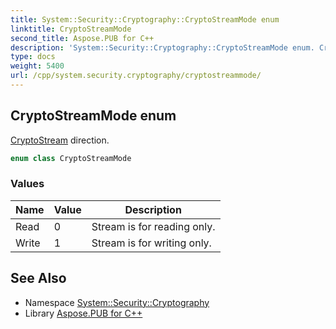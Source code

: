 ```yaml
---
title: System::Security::Cryptography::CryptoStreamMode enum
linktitle: CryptoStreamMode
second_title: Aspose.PUB for C++
description: 'System::Security::Cryptography::CryptoStreamMode enum. CryptoStream direction in C++.'
type: docs
weight: 5400
url: /cpp/system.security.cryptography/cryptostreammode/
---
```

## CryptoStreamMode enum


[CryptoStream](../cryptostream/) direction.

```cpp
enum class CryptoStreamMode
```

### Values

| Name | Value | Description |
| --- | --- | --- |
| Read | 0 | Stream is for reading only. |
| Write | 1 | Stream is for writing only. |

## See Also

* Namespace [System::Security::Cryptography](../)
* Library [Aspose.PUB for C++](../../)
